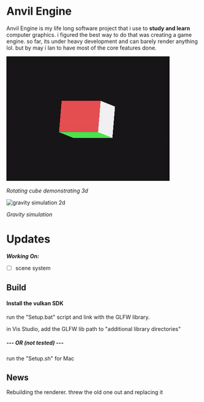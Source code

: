 

# Anvil Engine
Anvil Engine is my life long software project that i use to **study and learn** computer graphics. i figured the best way to do that was creating a game engine. so far, its under heavy development and can barely render anything lol. but by may i lan to have most of the core features done.

![rotating cube](Anvil/core/extras/imgs/cube.gif "9/1/2023")

*Rotating cube demonstrating 3d*

![gravity simulation 2d](Anvil/core/extras/imgs/ezgif.com-gif-maker.gif "6/22/2022")

*Gravity simulation*

# Updates


***Working On:***
 - [ ] scene system 


## Build
#### **Install the vulkan SDK**

run the "Setup.bat" script and link with the GLFW library.

in Vis Studio, add the GLFW lib path to "additional library directories"
##### --- OR (not tested) ---

run the "Setup.sh" for Mac  

## News
Rebuilding the renderer. threw the old one out and replacing it

